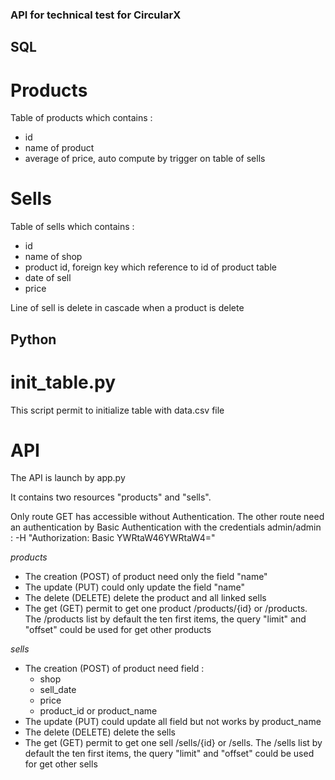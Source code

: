 ### API for technical test for CircularX

## SQL

# Products

Table of products which contains :
- id
- name of product
- average of price, auto compute by trigger on table of sells

# Sells

Table of sells which contains :
- id
- name of shop
- product id, foreign key which reference to id of product table
- date of sell
- price

Line of sell is delete in cascade when a product is delete

## Python

# init_table.py

This script permit to initialize table with data.csv file

# API

The API is launch by app.py

It contains two resources "products" and "sells".

Only route GET has accessible without Authentication. The other route need an authentication by Basic Authentication with the credentials admin/admin : -H "Authorization: Basic YWRtaW46YWRtaW4="

*products*
- The creation (POST) of product need only the field "name"
- The update (PUT) could only update the field "name"
- The delete (DELETE) delete the product and all linked sells
- The get (GET) permit to get one product /products/{id} or /products. The /products list by default the ten first items, the query "limit" and "offset" could be used for get other products


*sells*
- The creation (POST) of product need field :
    - shop
    - sell_date
    - price
    - product_id or product_name
- The update (PUT) could update all field but not works by product_name
- The delete (DELETE) delete the sells
- The get (GET) permit to get one sell /sells/{id} or /sells. The /sells list by default the ten first items, the query "limit" and "offset" could be used for get other sells